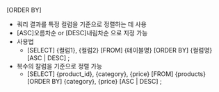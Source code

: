 [ORDER BY]
 - 쿼리 결과를 특정 컬럼을 기준으로 정렬하는 데 사용
 - [ASC]오름차순 or [DESC]내림차순 으로 지정 가능
 - 사용법
   - [SELECT] {컬럼1}, {컬럼2}
     [FROM] {테이블명}
     [ORDER BY] {컬럼명} [ASC | DESC] ;
 - 복수의 칼럼을 기준으로 정렬 가능
   - [SELECT] {product_id}, {category}, {price}
     [FROM] {products}
     [ORDER BY] {category}, {price} [ASC | DESC] ;